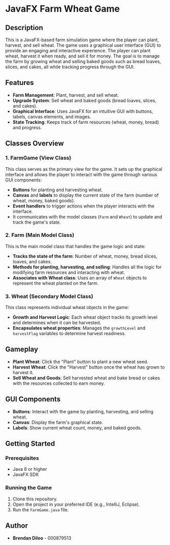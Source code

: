 # JavaFX Farm Wheat Game 

## Description

This is a JavaFX-based farm simulation game where the player can plant, harvest, and sell wheat. The game uses a graphical user interface (GUI) to provide an engaging and interactive experience. The player can plant wheat, harvest it when ready, and sell it for money. The goal is to manage the farm by growing wheat and selling baked goods such as bread loaves, slices, and cakes, all while tracking progress through the GUI.

## Features
- **Farm Management**: Plant, harvest, and sell wheat.
- **Upgrade System**: Sell wheat and baked goods (bread loaves, slices, and cakes).
- **Graphical Interface**: Uses JavaFX for an intuitive GUI with buttons, labels, canvas elements, and images.
- **State Tracking**: Keeps track of farm resources (wheat, money, bread) and progress.

## Classes Overview

### 1. FarmGame (View Class)
This class serves as the primary view for the game. It sets up the graphical interface and allows the player to interact with the game through various GUI components:
- **Buttons** for planting and harvesting wheat.
- **Canvas** and **labels** to display the current state of the farm (number of wheat, money, baked goods).
- **Event handlers** to trigger actions when the player interacts with the interface.
- It communicates with the model classes (`Farm` and `Wheat`) to update and track the game's state.

### 2. Farm (Main Model Class)
This is the main model class that handles the game logic and state:
- **Tracks the state of the farm**: Number of wheat, money, bread slices, loaves, and cakes.
- **Methods for planting, harvesting, and selling**: Handles all the logic for modifying farm resources and interacting with wheat.
- **Associates with Wheat class**: Uses an array of `Wheat` objects to represent the wheat planted on the farm.

### 3. Wheat (Secondary Model Class)
This class represents individual wheat objects in the game:
- **Growth and Harvest Logic**: Each wheat object tracks its growth level and determines when it can be harvested.
- **Encapsulates wheat properties**: Manages the `growthLevel` and `harvestFlag` variables to determine harvest readiness.

## Gameplay
- **Plant Wheat**: Click the "Plant" button to plant a new wheat seed.
- **Harvest Wheat**: Click the "Harvest" button once the wheat has grown to harvest it.
- **Sell Wheat and Goods**: Sell harvested wheat and bake bread or cakes with the resources collected to earn money.

## GUI Components
- **Buttons**: Interact with the game by planting, harvesting, and selling wheat.
- **Canvas**: Display the farm's graphical state.
- **Labels**: Show current wheat count, money, and baked goods.

## Getting Started

### Prerequisites
- Java 8 or higher
- JavaFX SDK

### Running the Game
1. Clone this repository.
2. Open the project in your preferred IDE (e.g., IntelliJ, Eclipse).
3. Run the `FarmGame.java` file.

## Author
- **Brendan Dileo** - 000879513
